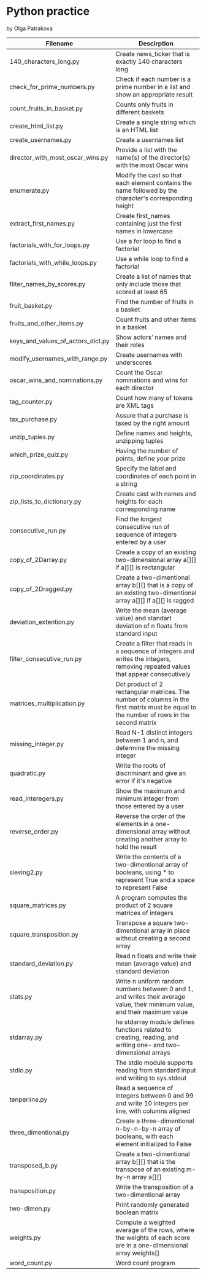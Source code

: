 # Python practice

by Olga Patrakova

Filename | Descirption
-------- | -----------
140_characters_long.py | Create news_ticker that is exactly 140 characters long
check_for_prime_numbers.py | Check if each number is a prime number in a list and show an appropriate result
count_fruits_in_basket.py | Counts only fruits in different baskets
create_html_list.py | Create a single string which is an HTML list
create_usernames.py | Create a usernames list
director_with_most_oscar_wins.py | Provide a list with the name(s) of the director(s) with the most Oscar wins
enumerate.py | Modify the cast so that each element contains the name followed by the character's corresponding height
extract_first_names.py | Create first_names containing just the first names in lowercase
factorials_with_for_loops.py | Use a for loop to find a factorial
factorials_with_while_loops.py | Use a while loop to find a factorial
filter_names_by_scores.py | Create a list of names that only include those that scored at least 65
fruit_basket.py | Find the number of fruits in a basket
fruits_and_other_items.py | Count fruits and other items in a basket
keys_and_values_of_actors_dict.py | Show actors’ names and their roles
modify_usernames_with_range.py | Create usernames with underscores
oscar_wins_and_nominations.py | Count the Oscar nominations and wins for each director
tag_counter.py | Count how many of tokens are XML tags
tax_purchase.py | Assure that a purchase is taxed by the right amount
unzip_tuples.py | Define names and heights, unzipping tuples
which_prize_quiz.py | Having the number of points, define your prize
zip_coordinates.py | Specify the label and coordinates of each point in a string
zip_lists_to_dictionary.py | Create cast with names and heights for each corresponding name
consecutive_run.py | Find the longest consecutive run of sequence of integers entered by a user
copy_of_2Darray.py | Create a copy of an existing two-dimensional array a[][] if a[][] is rectangular
copy_of_2Dragged.py | Create a two-dimentional array b[][] that is a copy of an existing two-dimentional array a[][] if a[][] is ragged
deviation_extention.py | Write the mean (average value) and standart deviation of n floats from standard input
filter_consecutive_run.py | Create a filter that reads in a sequence of integers and writes the integers, removing repeated values that appear consecutively
matrices_multiplication.py | Dot product of 2 rectangular matrices. The number of columns in the first matrix must be equal to the number of rows in the second matrix
missing_integer.py | Read N-1 distinct integers between 1 and n, and determine the missing integer
quadratic.py | Write the roots of discriminant and give an error if it's negative
read_interegers.py | Show the maximum and minimum integer from those entered by a user
reverse_order.py | Reverse the order of the elements in a one-dimensional array without creating another array to hold the result
sieving2.py | Write the contents of a two-dimentional array of booleans, using * to represent True and a space to represent False
square_matrices.py | A program computes the product of 2 square matrices of integers
square_transposition.py | Transpose a square two-dimentional array in place without creating a second array
standard_deviation.py | Read n floats and write their mean (average value) and standard deviation
stats.py | Write n uniform random numbers between 0 and 1, and writes their average value, their minimum value, and their maximum value
stdarray.py | he stdarray module defines functions related to creating, reading, and writing one- and two-dimensional arrays
stdio.py | The stdio module supports reading from standard input and writing to sys.stdout
tenperline.py | Read a sequence of integers between 0 and 99 and write 10 integers per line, with columns aligned
three_dimentional.py | Create a three-dimentional n-by-n-by-n array of booleans, with each element initialized to False
transposed_b.py | Create a two-dimentional array b[][] that is the transpose of an existing m-by-n array a[][]
transposition.py | Write the transposition of a two-dimentional array
two-dimen.py | Print randomly generated boolean matrix
weights.py | Compute a weighted average of the rows, where the weights of each score are in a one-dimensional array weights[]
word_count.py | Word count program
